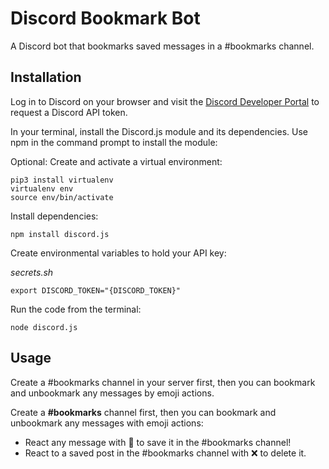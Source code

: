 # Discord Bookmark Bot

A Discord bot that bookmarks saved messages in a #bookmarks channel.

## Installation

Log in to Discord on your browser and visit the [Discord Developer Portal](https://discord.com/developers/applications) to request a Discord API token.

In your terminal, install the Discord.js module and its dependencies. Use npm in the command prompt to install the module:

Optional: Create and activate a virtual environment:
```shell
pip3 install virtualenv
virtualenv env
source env/bin/activate
```

Install dependencies:
```shell
npm install discord.js
```

Create environmental variables to hold your API key:

_secrets.sh_
```shell
export DISCORD_TOKEN="{DISCORD_TOKEN}"
```

Run the code from the terminal:
```shell
node discord.js
```


## Usage

Create a #bookmarks channel in your server first, then you can bookmark and unbookmark any messages by emoji actions.

Create a **#bookmarks** channel first, then you can bookmark and unbookmark any messages with emoji actions:
* React any message with :bookmark: to save it in the #bookmarks channel!
* React to a saved post in the #bookmarks channel with :x: to delete it.